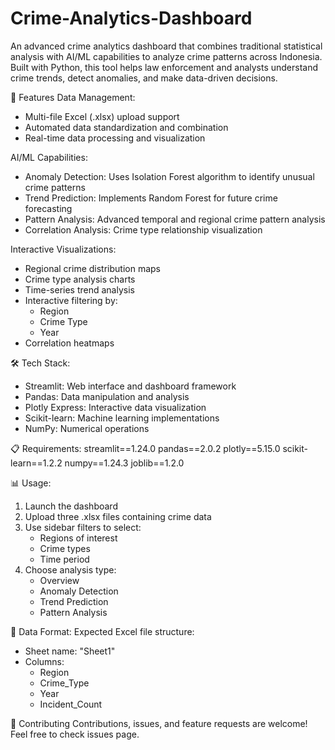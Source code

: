 # Crime-Analytics-Dashboard
An advanced crime analytics dashboard that combines traditional statistical analysis with AI/ML capabilities to analyze crime patterns across Indonesia. Built with Python, this tool helps law enforcement and analysts understand crime trends, detect anomalies, and make data-driven decisions.

🌟 Features
Data Management:
- Multi-file Excel (.xlsx) upload support
- Automated data standardization and combination
- Real-time data processing and visualization

AI/ML Capabilities:
- Anomaly Detection: Uses Isolation Forest algorithm to identify unusual crime patterns
- Trend Prediction: Implements Random Forest for future crime forecasting
- Pattern Analysis: Advanced temporal and regional crime pattern analysis
- Correlation Analysis: Crime type relationship visualization

Interactive Visualizations:
- Regional crime distribution maps
- Crime type analysis charts
- Time-series trend analysis
- Interactive filtering by:
  - Region
  - Crime Type
  - Year
- Correlation heatmaps

🛠️ Tech Stack:
- Streamlit: Web interface and dashboard framework
- Pandas: Data manipulation and analysis
- Plotly Express: Interactive data visualization
- Scikit-learn: Machine learning implementations
- NumPy: Numerical operations

📋 Requirements:
streamlit==1.24.0
pandas==2.0.2
plotly==5.15.0
scikit-learn==1.2.2
numpy==1.24.3
joblib==1.2.0

📊 Usage:
1. Launch the dashboard
2. Upload three .xlsx files containing crime data
3. Use sidebar filters to select:
     - Regions of interest
     - Crime types
     - Time period
4. Choose analysis type:
      - Overview
      - Anomaly Detection
      - Trend Prediction
      - Pattern Analysis
  
📝 Data Format:
Expected Excel file structure:

- Sheet name: "Sheet1"
- Columns:
  - Region
  - Crime_Type
  - Year
  - Incident_Count

🤝 Contributing
Contributions, issues, and feature requests are welcome! Feel free to check issues page.

